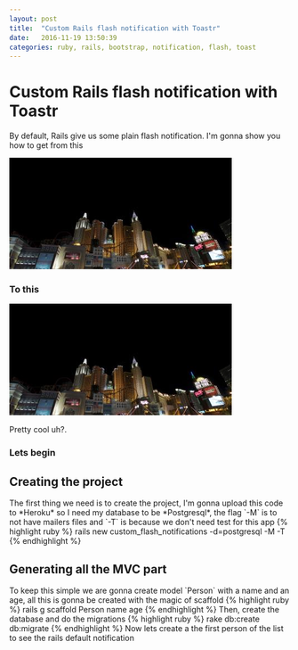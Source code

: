 ```yaml
---
layout: post
title:  "Custom Rails flash notification with Toastr"
date:   2016-11-19 13:50:39
categories: ruby, rails, bootstrap, notification, flash, toast
---
```

<h1>Custom Rails flash notification with Toastr</h1>

By default, Rails give us some plain flash notification. I'm gonna show you how to get from this

![my alternate text](/assets/test-page-image-1.jpg)

<h3>To this </h3>

![my alternate text](/assets/test-page-image-1.jpg)

Pretty cool uh?.
<h3>Lets begin</h3>

<h2>Creating the project</h2>
  The first thing we need is to create the project, I'm gonna upload this code to *Heroku* so I need
  my database to be *Postgresql*, the flag `-M` is to not have mailers files and `-T` is because we don't
  need test for this app
  {% highlight ruby %}
  rails new custom_flash_notifications -d=postgresql -M -T
  {% endhighlight %}
<h2>Generating all the MVC part</h2>
  To keep this simple we are gonna create model `Person` with a name and an age, all this is gonna be
  created with the magic of scaffold
  {% highlight ruby %}
  rails g scaffold Person name age
  {% endhighlight %}
  Then, create the database and do the migrations
  {% highlight ruby %}
  rake db:create db:migrate
  {% endhighlight %}
  Now lets create a the first person of the list to see the rails default notification
